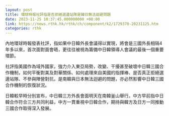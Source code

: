 ```yaml
---
layout: post
title: 環球時報社評指是否拒絕選邊站隊是韓日無法迴避問題
date: 2023-11-25 10:37:45.000000000 +08:00
link: https://news.rthk.hk/rthk/ch/component/k2/1729370-20231125.htm
categories: rthk
---
```


內地環球時報發表社評，指如果中日韓外長會議得以實現，將會是三國外長相隔4年多以來，首次面對面會晤，更往往被視為籌備中日韓領導人會議的最後一個重要環節。

社評指美國作為域外國家，強力介入東亞局勢，改變、干擾甚至破壞中日韓三國合作機制，如何平衡對美及對華關係、如何處理來自美國的指揮棒、是否真正拒絕選邊站隊、不參與陣營對抗，是南韓與日本無法迴避的問題，亦必然影響中日韓三國合作機制的恢復狀況。

日韓較早時分別宣布，中日韓三方外長會面明天在南韓釜山舉行。中方早前指中日韓合作符合三方共同利益，中方一貫重視中日韓合作，期待與韓方及日方一同推動三國合作取得深入發展。
